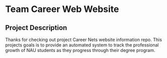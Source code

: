 # Team Career Web Website

## Project Description
Thanks for checking out project Career Nets website information repo. This projects goals is to provide an automated system to track the professional growth of NAU students as they progress through their degree program. 
